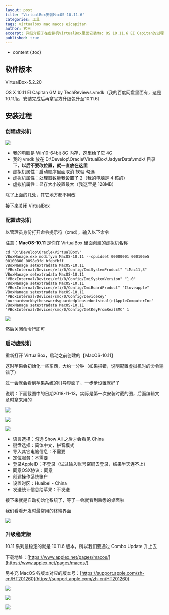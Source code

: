 ```yaml
---
layout: post
title: "VirtualBox安装MacOS-10.11.6"
categories: 工具
tags: virtualbox mac macos eicapitan
author: 玄玉
excerpt: 详细介绍了在虚拟机VirtualBox里面安装Mac OS 10.11.6 EI Capitan的过程。
published: true
---
```


* content
{:toc}


## 软件版本

VirtualBox-5.2.20

OS X 10.11 El Capitan GM by TechReviews.vmdk（我的百度网盘里面有，这是10.11版，安装完成后再拿官方升级包升至10.11.6）

## 安装过程

### 创建虚拟机

![](https://ae01.alicdn.com/kf/Hc1e6a752e6e648dcaff4cba31962f19am.png)

* 我的电脑是 Win10-64bit 8G 内存，这里给了它 4G
* 我的 vmdk 放在 D:\Develop\Oracle\VirtualBox\JadyerData\vmdk\ 目录下，**以后不要改位置，就一直放在这里**
* 虚拟机属性：启动顺序里面取消 软驱 勾选
* 虚拟机属性：处理器数量我设置了 2（我的电脑是 4 核的）
* 虚拟机属性：显存大小设置最大（我这里是 128MB）

除了上面的几处，其它地方都不用改

接下来关闭 VirtualBox

### 配置虚拟机

以管理员身份打开命令提示符（cmd），输入以下命令

注意：**MacOS-10.11** 是你在 VirtualBox 里面创建的虚拟机名称

```
cd "D:\Develop\Oracle\VirtualBox\"
VBoxManage.exe modifyvm MacOS-10.11 --cpuidset 00000001 000106e5 00100800 0098e3fd bfebfbff
VBoxManage setextradata MacOS-10.11 "VBoxInternal/Devices/efi/0/Config/DmiSystemProduct" "iMac11,3"
VBoxManage setextradata MacOS-10.11 "VBoxInternal/Devices/efi/0/Config/DmiSystemVersion" "1.0"
VBoxManage setextradata MacOS-10.11 "VBoxInternal/Devices/efi/0/Config/DmiBoardProduct" "Iloveapple"
VBoxManage setextradata MacOS-10.11 "VBoxInternal/Devices/smc/0/Config/DeviceKey" "ourhardworkbythesewordsguardedpleasedontsteal(c)AppleComputerInc"
VBoxManage setextradata MacOS-10.11 "VBoxInternal/Devices/smc/0/Config/GetKeyFromRealSMC" 1
```

![](https://ae01.alicdn.com/kf/H3b705a36ca564846b54eb0baf0a824det.png)

然后关闭命令行即可

### 启动虚拟机

重新打开 VirtualBox，启动之前创建的【MacOS-10.11】

这时苹果会初始化一些东西，大约一分钟（如果报错，说明配置虚拟机时的命令输错了）

过一会就会看到苹果系统的引导界面了，一步步设置就好了

说明：下面截图中的日期2018-11-13，实际是第一次安装时截的图，后面编辑文章时拿来用的

![](https://ae01.alicdn.com/kf/H7bad2c45cde34b09a2aa31b0205ac055E.png)

![](https://ae01.alicdn.com/kf/Hda3ad2577c0c485daf3bc5b1b3a50e7dS.png)

![](https://ae01.alicdn.com/kf/H8da8134e393d4fed88a2ca76901a6768C.png)

* 语言选择：勾选 Show All 之后才会看见 China
* 键盘选择：简体中文，拼音模式
* 导入其它电脑信息：不需要
* 定位服务：不需要
* 登录AppleID：不登录（试过输入账号密码去登录，结果半天连不上）
* 同意OSX协议：同意
* 创建操作系统账户
* 设置时区：Huaibei - China
* 发送统计信息给苹果：不发送

接下来就是自动初始化系统了，等了一会就看到熟悉的桌面啦

我们看看开发时最常用的终端界面

![](https://ae01.alicdn.com/kf/H7ce84293628941e08b3e81f520bdd5efq.png)

### 升级稳定版

10.11 系列最稳定的就是 10.11.6 版本，所以我们要通过 Combo Update 升上去

下载地址：[https://www.applex.net/pages/macos/](https://www.applex.net/pages/macos/)

另补充 MacOS 各版本对应的版本号：[https://support.apple.com/zh-cn/HT201260](https://support.apple.com/zh-cn/HT201260)

![](https://ae01.alicdn.com/kf/Hee107905e16642a39f22312d9ec481d6Z.png)

![](https://ae01.alicdn.com/kf/Heb82f15df836435c91811b7347e978cfT.png)

![](https://ae01.alicdn.com/kf/Hcd539927a712483d8a957de544a0163dU.png)